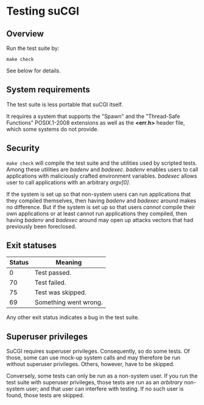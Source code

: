 # Testing suCGI

## Overview

Run the test suite by:

    make check

See below for details.


## System requirements

The test suite is less portable that suCGI itself.

It requires a system that supports the "Spawn" and the "Thread-Safe
Functions" POSIX.1-2008 extensions as well as the **<err.h>** header
file, which some systems do not provide.


## Security

`make check` will compile the test suite and the utilities used by scripted
tests. Among these utilities are *badenv* and *badexec*. *badenv* enables
users to call applications with maliciously crafted environment variables.
*badexec* allows user to call applications with an arbitrary *argv[0]*.

If the system is set up so that non-system users can run applications that
they compiled themselves, then having *badenv* and *badexec* around makes
no difference. But if the system is set up so that users *cannot* compile
their own applications or at least cannot run applications they compiled,
then having *badenv* and *badexec* around may open up attacks vectors that
had previously been foreclosed.


## Exit statuses

| Status        | Meaning               |
| ------------- | --------------------- |
| 0             | Test passed.          |
| 70            | Test failed.          |
| 75            | Test was skipped.     |
| 69            | Something went wrong. |

Any other exit status indicates a bug in the test suite.


## Superuser privileges

SuCGI requires superuser privileges. Consequently, so do some tests.
Of those, some can use mock-up system calls and may therefore be run
without superuser privileges. Others, however, have to be skipped.

Conversely, some tests can only be run as a non-system user. If you
run the test suite with superuser privileges, those tests are run as
an *arbitrary* non-system user; and that user can interfere with
testing. If no such user is found, those tests are skipped.
